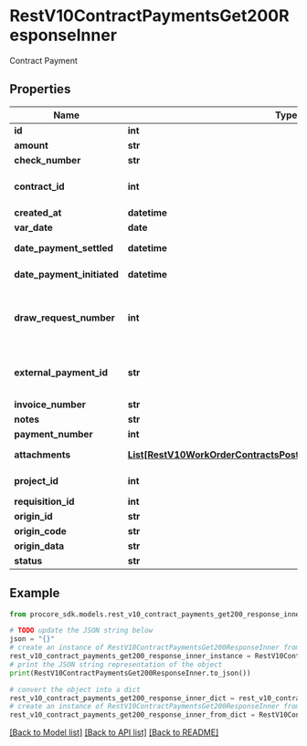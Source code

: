 # RestV10ContractPaymentsGet200ResponseInner

Contract Payment

## Properties

Name | Type | Description | Notes
------------ | ------------- | ------------- | -------------
**id** | **int** | ID | [optional] 
**amount** | **str** | Payment amount | [optional] 
**check_number** | **str** | Check number | [optional] 
**contract_id** | **int** | Contract ID associated with the payment | [optional] 
**created_at** | **datetime** | Created at | [optional] 
**var_date** | **date** | Payment Date | [optional] 
**date_payment_settled** | **datetime** | Date Payment settled | [optional] 
**date_payment_initiated** | **datetime** | Date Payment Initiated | [optional] 
**draw_request_number** | **int** | Payment number of a Draw Request, Owner Invoice, or Subcontractor Invoice | [optional] 
**external_payment_id** | **str** | Only payments made through Procore Pay have an external_payment_id | [optional] 
**invoice_number** | **str** | Invoice number | [optional] 
**notes** | **str** | Associated notes | [optional] 
**payment_number** | **int** | Payment number | [optional] 
**attachments** | [**List[RestV10WorkOrderContractsPost201ResponseAttachmentsInner]**](RestV10WorkOrderContractsPost201ResponseAttachmentsInner.md) | Payment attachments | [optional] 
**project_id** | **int** | Integer ID for the associated Project | [optional] 
**requisition_id** | **int** | Invoice ID | [optional] 
**origin_id** | **str** | Origin ID | [optional] 
**origin_code** | **str** | Origin Code | [optional] 
**origin_data** | **str** | Origin data | [optional] 
**status** | **str** | Status | [optional] 

## Example

```python
from procore_sdk.models.rest_v10_contract_payments_get200_response_inner import RestV10ContractPaymentsGet200ResponseInner

# TODO update the JSON string below
json = "{}"
# create an instance of RestV10ContractPaymentsGet200ResponseInner from a JSON string
rest_v10_contract_payments_get200_response_inner_instance = RestV10ContractPaymentsGet200ResponseInner.from_json(json)
# print the JSON string representation of the object
print(RestV10ContractPaymentsGet200ResponseInner.to_json())

# convert the object into a dict
rest_v10_contract_payments_get200_response_inner_dict = rest_v10_contract_payments_get200_response_inner_instance.to_dict()
# create an instance of RestV10ContractPaymentsGet200ResponseInner from a dict
rest_v10_contract_payments_get200_response_inner_from_dict = RestV10ContractPaymentsGet200ResponseInner.from_dict(rest_v10_contract_payments_get200_response_inner_dict)
```
[[Back to Model list]](../README.md#documentation-for-models) [[Back to API list]](../README.md#documentation-for-api-endpoints) [[Back to README]](../README.md)


